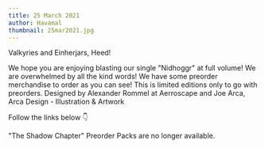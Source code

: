 ```yaml
---
title: 25 March 2021
author: Havamal
thumbnail: 25mar2021.jpg
---
```

Valkyries and Einherjars, Heed! 

We hope you are enjoying blasting our single "Nidhoggr" at full volume!
We are overwhelmed by all the kind words! 
We have some preorder merchandise to order as you can see!
This is limited editions only to go with preorders.
Designed by Alexander Rommel at Aerroscape
and Joe Arca,  Arca Design - Illustration & Artwork 

Follow the links below 👇 

"The Shadow Chapter" Preorder Packs are no longer available.